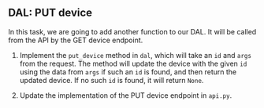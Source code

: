 ## DAL: PUT device

In this task, we are going to add another function to our DAL. 
It will be called from the API by the GET device endpoint.

1. Implement the `put_device` method in `dal`, which will take an `id` and `args` from the request. The method will update the device with the given `id` using the data from `args` 
if such an `id` is found, and then return the updated device. If no such `id` is found, it will return `None`.

2. Update the implementation of the PUT device endpoint in `api.py`.
